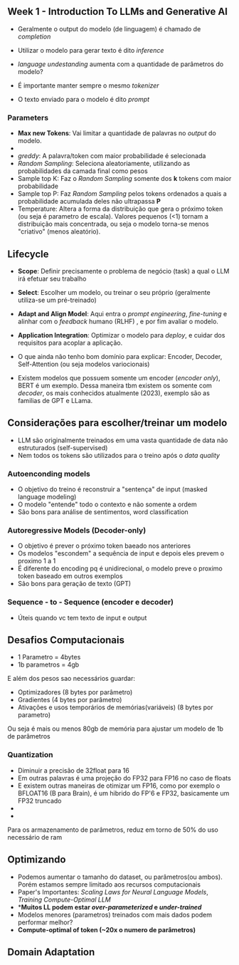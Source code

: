 ## Week 1  - Introduction To LLMs and Generative AI

* Geralmente o output do modelo (de linguagem) é chamado de *completion*

* Utilizar o modelo para gerar texto é dito *inference*

* *language undestanding* aumenta com a quantidade de parâmetros do modelo?

* É importante manter sempre o mesmo *tokenizer*

* O texto enviado para o modelo é dito *prompt*

### Parameters
* **Max new Tokens**: Vai limitar a quantidade de palavras no *output* do modelo.
* 
* *greddy*: A palavra/token com maior probabilidade é selecionada
* *Random Sampling*: Seleciona aleatoriamente, utilizando as probabilidades da camada final como pesos
* Sample top K: Faz o *Random Sampling* somente dos **k** tokens com maior probabilidade
* Sample top P: Faz *Random Sampling* pelos tokens ordenados a quais a probabilidade acumulada deles não ultrapassa **P**
* Temperature: Altera a forma da distribuição que gera o próximo token (ou seja é parametro de escala). Valores pequenos (<1) tornam a distribuição mais concentrada, ou seja o modelo torna-se menos "criativo" (menos aleatório).

## Lifecycle

* **Scope**: Definir precisamente o problema de negócio (task) a qual o LLM irá efetuar seu trabalho
* **Select**: Escolher um modelo, ou treinar o seu próprio (geralmente utiliza-se um pré-treinado)
* **Adapt and Align Model**: Aqui entra o *prompt engineering*, *fine-tuning* e alinhar com o *feedback* humano (RLHF) , e por fim avaliar o modelo.
* **Application Integration**: Optimizar o modelo para *deploy*, e cuidar dos requisitos para acoplar a aplicação.


*  O que ainda não tenho bom domínio para explicar: Encoder, Decoder, Self-Attention (ou seja modelos variocionais)

* Existem modelos que possuem somente um encoder (*encoder only*), BERT é um exemplo. Dessa maneira tbm existem os somente  com *decoder*, os mais conhecidos atualmente (2023), exemplo são as familias de GPT e LLama.


## Considerações para escolher/treinar um modelo

* LLM são originalmente treinados em uma vasta quantidade de data não estruturados (self-supervised)
* Nem todos os tokens são utilizados para o treino após o *data quality*

### Autoenconding models

* O objetivo do treino é reconstruir a "sentença" de input (masked language modeling)
* O modelo "entende" todo o contexto e não somente a ordem
* São bons para análise de sentimentos, word classification

### Autoregressive Models (Decoder-only)
* O objetivo é prever o próximo token baeado nos anteriores
* Os modelos "escondem" a sequência de input e depois eles prevem o proximo 1 a 1
* É diferente do encoding pq é unidirecional, o modelo preve o proximo token baseado em outros exemplos
* São bons para geração de texto (GPT)


### Sequence - to - Sequence (encoder e decoder)

* Úteis quando vc tem texto de input e output


## Desafios Computacionais 

* 1 Parametro = 4bytes
* 1b parametros = 4gb

E além dos pesos sao necessários guardar:

* Optimizadores (8 bytes por parâmetro)
* Gradientes (4 bytes por parâmetro)
* Ativações e usos temporários de memórias(variáveis) (8 bytes por parametro)

Ou seja é mais ou menos 80gb de memória para ajustar um modelo de 1b de parâmetros


### Quantization
* Diminuir a precisão de 32float para 16
* Em outras palavras é uma projeção do FP32 para FP16 no caso de floats
* E existem outras maneiras de otimizar um FP16, como por exemplo o BFLOAT16 (B para Brain), é um hibrido do FP'6 e FP32, basicamente um FP32 truncado
* 
* 
 
Para os armazenamento de parâmetros, reduz em torno de 50% do uso necessário de ram

## Optimizando
* Podemos aumentar o tamanho do dataset, ou parâmetros(ou ambos). Porém estamos sempre limitado aos recursos computacionais
* Paper's Importantes: *Scaling Laws for Neural Language Models*, *Training Compute-Optimal LLM*
* ***Muitos LL podem estar *over-parameterized* e *under-trained***
* Modelos menores (parametros) treinados com mais dados podem performar melhor?
* **Compute-optimal of token (~20x o numero de parâmetros)**


## Domain Adaptation
